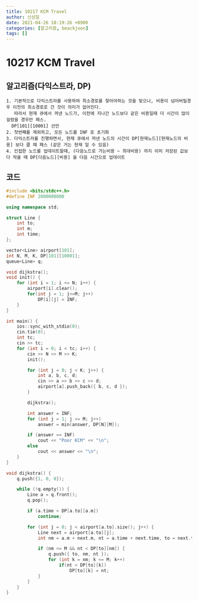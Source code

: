```yaml
---
title: 10217 KCM Travel
author: 신성일
date: 2021-04-26 18:19:26 +0900
categories: [알고리즘, beackjoon]
tags: []
---
```


# 10217 KCM Travel

## 알고리즘(다익스트라, DP)

    1. 기본적으로 다익스트라를 사용하여 최소경로를 찾아야하는 것을 맞으나, 비용이 넘어버릴경우 이전의 최소경로로 간 것이 의미가 없어진다.
       따라서 현재 큐에서 꺼낸 노드가, 이전에 지나간 노드보다 같은 비용일때 더 시간이 많이 걸렸을 경우만 패스.
      DP[101][10001] 선언
    2. 첫번째를 제외하고, 모든 노드를 INF 로 초기화
    3. 다익스트라를 진행하면서, 현재 큐에서 꺼낸 노드의 시간이 DP[현재노드][현재노드의 비용] 보다 클 때 패스 (같은 거는 현재 일 수 있음)
    4. 인접한 노드를 업데이트할때, (다음노드로 가는비용 ~ 최대비용) 까지 이미 저장된 값보다 작을 때 DP[다음노드][비용] 을 다음 시간으로 업데이트

## 코드

```cpp
#include <bits/stdc++.h>
#define INF 2000000000

using namespace std;

struct Line {
	int to;
	int m;
	int time;
};

vector<Line> airport[101];
int N, M, K, DP[101][10001];
queue<Line> q;

void dijkstra();
void init() {
	for (int i = 1; i <= N; i++) {
		airport[i].clear();
		for(int j = 1; j<=M; j++)
			DP[i][j] = INF;
 	}
}

int main() {
	ios::sync_with_stdio(0);
	cin.tie(0);
	int tc;
	cin >> tc;
	for (int i = 0; i < tc; i++) {
		cin >> N >> M >> K;
		init();

		for (int j = 0; j < K; j++) {
			int a, b, c, d;
			cin >> a >> b >> c >> d;
			airport[a].push_back({ b, c, d });
		}

		dijkstra();

		int answer = INF;
		for (int j = 1; j <= M; j++)
			answer = min(answer, DP[N][M]);

		if (answer == INF)
			cout << "Poor KCM" << "\n";
		else
			cout << answer << "\n";
	}
}

void dijkstra() {
	q.push({1, 0, 0});

	while (!q.empty()) {
		Line a = q.front();
		q.pop();

		if (a.time > DP[a.to][a.m])
			continue;

		for (int j = 0; j < airport[a.to].size(); j++) {
			Line next = airport[a.to][j];
			int nm = a.m + next.m, nt = a.time + next.time, to = next.to;

			if (nm <= M && nt < DP[to][nm]) {
				q.push({ to, nm, nt });
				for (int k = nm; k <= M; k++)
					if(nt < DP[to][k])
						DP[to][k] = nt;
			}
		}
	}
}
```
